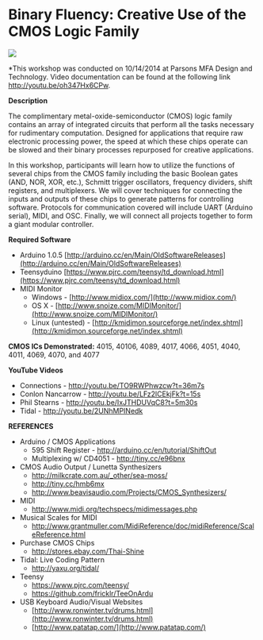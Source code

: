 # Binary Fluency: Creative Use of the CMOS Logic Family #
![](http://i.imgur.com/d3jwguv.jpg)

*This workshop was conducted on 10/14/2014 at Parsons MFA Design and Technology. Video documentation can be found at the following link http://youtu.be/oh347Hx6CPw.

**Description**

The complimentary metal-oxide-semiconductor (CMOS) logic family contains an array of integrated circuits that perform all the tasks necessary for rudimentary computation. Designed for applications that require raw electronic processing power, the speed at which these chips operate can be slowed and their binary processes repurposed for creative applications.

In this workshop, participants will learn how to utilize the functions of several chips from the CMOS family including the basic Boolean gates (AND, NOR, XOR, etc.), Schmitt trigger oscillators, frequency dividers, shift registers, and multiplexers. We will cover techniques for connecting the inputs and outputs of these chips to generate patterns for controlling software. Protocols for communication covered will include UART (Arduino serial), MIDI, and OSC. Finally, we will connect all projects together to form a giant modular controller. 

**Required Software**

- Arduino 1.0.5 [http://arduino.cc/en/Main/OldSoftwareReleases](http://arduino.cc/en/Main/OldSoftwareReleases)
- Teensyduino [https://www.pjrc.com/teensy/td_download.html](https://www.pjrc.com/teensy/td_download.html)
- MIDI Monitor 
	- Windows - [http://www.midiox.com/](http://www.midiox.com/)
	- OS X - [http://www.snoize.com/MIDIMonitor/](http://www.snoize.com/MIDIMonitor/)
	- Linux (untested) - [http://kmidimon.sourceforge.net/index.shtml](http://kmidimon.sourceforge.net/index.shtml)
	
**CMOS ICs Demonstrated:** 4015, 40106, 4089, 4017, 4066, 4051, 4040, 4011, 4069, 4070, and 4077


**YouTube Videos**

- Connections - http://youtu.be/TO9RWPhwzcw?t=36m7s
- Conlon Nancarrow - http://youtu.be/LFz2lCEkjFk?t=15s
- Phil Stearns - http://youtu.be/IxJTHDUVqC8?t=5m30s
- Tidal - http://youtu.be/2UNhMPINedk

**REFERENCES**

- Arduino / CMOS Applications
	- 595 Shift Register - http://arduino.cc/en/tutorial/ShiftOut
	- Multiplexing w/ CD4051 - http://tiny.cc/e96bnx
- CMOS Audio Output / Lunetta Synthesizers
	- http://milkcrate.com.au/_other/sea-moss/
	- http://tiny.cc/hmb6mx
	- http://www.beavisaudio.com/Projects/CMOS_Synthesizers/
- MIDI
	- http://www.midi.org/techspecs/midimessages.php
- Musical Scales for MIDI
	- http://www.grantmuller.com/MidiReference/doc/midiReference/ScaleReference.html
- Purchase CMOS Chips
	- http://stores.ebay.com/Thai-Shine
- Tidal: Live Coding Pattern
	- http://yaxu.org/tidal/
- Teensy
	- https://www.pjrc.com/teensy/
	- https://github.com/fricklr/TeeOnArdu
- USB Keyboard Audio/Visual Websites
	- [http://www.ronwinter.tv/drums.html](http://www.ronwinter.tv/drums.html)
	- [http://www.patatap.com/](http://www.patatap.com/)




